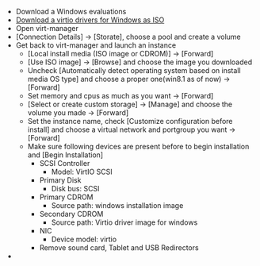 - Download a Windows evaluations
- [Download a virtio drivers for Windows as ISO](https://fedoraproject.org/wiki/Windows_Virtio_Drivers)
- Open virt-manager
- [Connection Details] -> [Storate], choose a pool and create a volume
- Get back to virt-manager and launch an instance
  - [Local install media (ISO image or CDROM)] -> [Forward]
  - [Use ISO image] -> [Browse] and choose the image you downloaded
  - Uncheck [Automatically detect operating system based on install media OS type] and choose a proper one(win8.1 as of now) -> [Forward]
  - Set memory and cpus as much as you want -> [Forward]
  - [Select or create custom storage] -> [Manage] and choose the volume you made -> [Forward]
  - Set the instance name, check [Customize configuration before install] and choose a virtual network and portgroup you want -> [Forward]
  - Make sure following devices are present before to begin installation and [Begin Installation]
    - SCSI Controller
      - Model: VirtIO SCSI
    - Primary Disk
      - Disk bus: SCSI
    - Primary CDROM
      - Source path: windows installation image
    - Secondary CDROM
      - Source path: Virtio driver image for windows
    - NIC
      - Device model: virtio
    - Remove sound card, Tablet and USB Redirectors
- 
  
